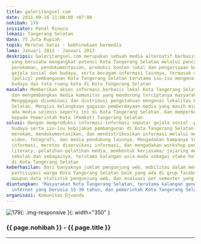 ```yaml
---
title: galeritangsel.com
date: 2011-09-16 11:08:00 +07:00
nohibah: 179
inisiator: Renal Rinoza
lokasi: Tangerang Selatan
dana: 75 Juta Rupiah
topik: Meretas batas - kebhinekaan bermedia
lama: Januari 2012 - Januari 2013
deskripsi: Galeritangsel.com merupakan sebuah media alternatif berbasis komunitas
  yang berusaha mengangkat potensi Kota Tangerang Selatan melalui pencatatan, penulisan,
  perekaman, pendokumentasian, produksi konten lokal dan pengarsipan beragam aktifitas
  gejala sosial dan budaya, serta beragam informasi lainnya, termasuk mengawal kebijakan
  (policy) pembangunan Kota Tangerang Selatan terutama isu-isu mengenai sosial, politik,
  budaya dan tata ruang kota di Kota Tangerang Selatan
masalah: Memberikan akses informasi berbasis lokal Kota Tangerang Selatan. Menginisiasi
  dan mengembangkan media komunitas yang mendorong terciptanya masyarakat melek media.
  Mengggagas diseminasi dan distribusi pengetahuan mengenai lokalitas Kota Tangerang
  Selatan. Mengisi kelangkaan gagasan pemberdayaan media yang masih minim bahkan tidak
  ada media sejenis seperti ini di Kota Tangerang Selatan. Dan memperkuat posisi tawar
  kepada Pemerintah Kota (Pemkot) Tangerang Selatan
solusi: Dengan memproduksi informasi-informasi seputar gejala sosial -politik dan
  budaya serta isu-isu kebijakan pembangunan di Kota Tangerang Selatan dengan menulis,
  merekam, mendokumentasikan, dan mendistribusikan informasi melalui media tulisan,
  video, fotografi, dan media pendukung lainnya. Mengadakan kampanye tentang keterbukaan
  informasi, meretas diservikasi informasi, dan mengadakan workshop pendidikan media
  literacy, pelatihan-pelatihan media, membentuk kerjasama/ jejaring media antar-komunitas,
  sekolah dan sebagainya, terutama kalangan usia muda sebagai stake holder informasi
  di Kota Tangerang Selatan
keberhasilan: Dari banyaknya jumlah pengunjung web, mobilitas dalam memproduksi informasi,
  partisipasi warga Kota Tangerang Selatan baik yang ada di grup facebook/twitter
  maupun data statistik pengunjung web, dan evaluasi per semester yang akan dilakukan
diuntungkan: 'Masyarakat Kota Tangerang Selatan, terutama kalangan generasi muda pengguna
  internet yang berusia 15-30 tahun, dan pemerintah Kota Tangerang Selatan '
organisasi: Komunitas Djuanda
---
```


![179](/static/img/hibahcmb/179.png){: .img-responsive }{: width="350" }

### {{ page.nohibah }} - {{ page.title }}

---

